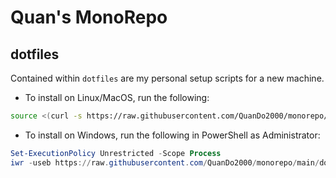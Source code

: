 # Quan's MonoRepo

## dotfiles

Contained within `dotfiles` are my personal setup scripts for a new machine.

- To install on Linux/MacOS, run the following:

```bash
source <(curl -s https://raw.githubusercontent.com/QuanDo2000/monorepo/main/dotfiles/unix/install)
```

- To install on Windows, run the following in PowerShell as Administrator:

```powershell
Set-ExecutionPolicy Unrestricted -Scope Process
iwr -useb https://raw.githubusercontent.com/QuanDo2000/monorepo/main/dotfiles/windows/install.ps1 | iex
```
